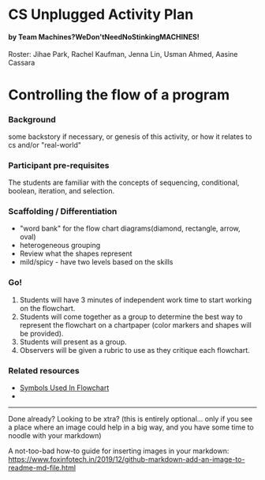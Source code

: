 # CS Unplugged Activity Plan
#### by Team Machines?WeDon'tNeedNoStinkingMACHINES!
Roster: Jihae Park, Rachel Kaufman, Jenna Lin, Usman Ahmed, Aasine Cassara

# Controlling the flow of a program

### Background
some backstory if necessary, or genesis of this activity, or how it relates to cs and/or "real-world"

### Participant pre-requisites
The students are familiar with the concepts of sequencing, conditional, boolean, iteration, and selection. 

### Scaffolding / Differentiation 
* "word bank" for the flow chart diagrams(diamond, rectangle, arrow, oval)
* heterogeneous grouping
* Review what the shapes represent
* mild/spicy - have two levels based on the skills
  
### Go!
1. Students will have 3 minutes of independent work time to start working on the flowchart. 
2. Students will come together as a group to determine the best way to represent the flowchart on a chartpaper (color markers and shapes will be provided).
3. Students will present as a group. 
4. Observers will be given a rubric to use as they critique each flowchart. 


### Related resources
* [Symbols Used In Flowchart](https://www.programiz.com/article/flowchart-programming)
* 


* * *

Done already? Looking to be xtra? (this is entirely optional... only if you see a place where an image could help in a big way, and you have some time to noodle with your markdown)

A not-too-bad how-to guide for inserting images in your markdown: https://www.foxinfotech.in/2019/12/github-markdown-add-an-image-to-readme-md-file.html